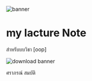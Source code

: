 ![banner](https://github.com/saraphon/saraphon.github.io/assets/159878806/070c7239-5ec4-4646-a205-4c71946c04e6)


# my lacture Note

สำหรับบบวิชา [oop]

![download banner](https://github.com/saraphon/saraphon.github.io/assets/159878806/9694551c-b9a1-469a-9331-46d55e6a3ce1)


ศราภรณ์ สมบัติ
